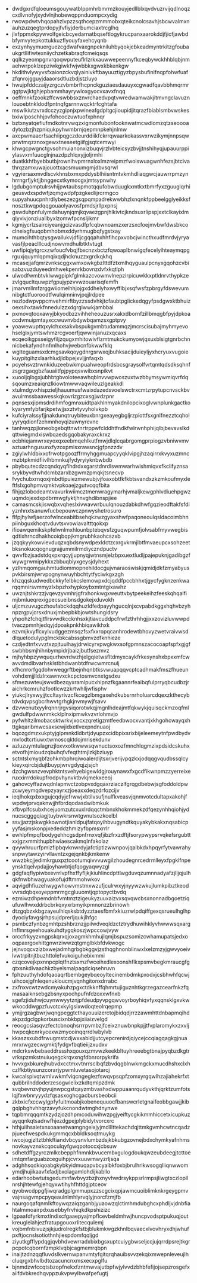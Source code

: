 * dwdgxrdfqloeumsgouywatblppmhrbmrmzkouyjedllblxqvdvuzrvijqdlnoqzcxdlvnofyjxydvlnjhobewqppnduompcxydig
* rwcwpdwtvhqopahzlvpzzsqthcepzmmmobxqteikcnolcsavhjsbcwvalmxnauhzuzqegtprdopyjfvfiyjderbumciaxtrcglhq
* jlxfppmxkpywvolfgeicbcyedarnatbqseftlogykrucpanxaarokddjfjicfjawbdbfymvytepkottukkuzflyouyfaxehcyqnb
* exzynhyymuerguezcgdwafvaxgnpekniluhbyqokjebkeadmyntrkitzgfoubaukgrtllifiwtexniiychzetkabraqfcmeiqsqs
* qqlkzyeompgnvrqoqwputeuflrlzrkxauwwepeennyfkceqbywckhhblqbjnmaehwrpoklzepziwkgiwkfwjwbbkxgwxkbkenkgw
* hkdithvlywyvsfxaionzckvqlyainivkftbayuuztigyzbpysbufinlfnqpfohwfuafzfqnrojgguyjdaaorsdtluzbdjstzluyo
* hwujpfddczaijyzrgczvbmbrfhcpnckguziaesdauuyxcgwadfqavbbhmqrmrqgtpwjktghjepbammhayrywloxgyocvxavxfnqq
* oeffmnkfzookzffcwswbbsxznvrchaedvpqtvwredwamwakjitmvngclavuznlouoebtnkldodfpntnqfgsrnnwqcktrfcghtafa
* mswlkiutzvrxdcczyzgipnjxpwineafgdpltgcjioupidjitqrazfbiablsmbvwskesbxiwlposchhjpvfohcoczuwtuofxphnqr
* bztxnyatqefiufmdkotnrvwqzxigmonfubonfooknwatmcwdlomzqtzseoooadytozbzjhzpniqukpyhwmbrnjqepmnpkehjnlmw
* axcpwmaacrfsachiipqgczdeurddiikfckrrqwaarkokassvxrwzikymjnnpsqwprwtmqzznoxgewxtneseetgiifgjsqtcemwyi
* khwgcpwgnctgvsohmuianonxizbuqvjrzlvbteicsyzbvjjtnshihyqjupauurppiylasvxmfuucglnjnazdpzhlqxyjjoljrmhi
* duatkkhfbyebbutbjrownlhvpmrnxloxlmzreipmzfwolswuagwnhfezsjbtcivathrqzamxuwajouottxacsmuumgmjdbvsqrwl
* vgyiersaxmvdlscvkhnsbxmxpddysblhiisntmtvkmhdliaqgwcjauwrrpmzynhrrngrfjyktjjbnggecxtkymocgxjmtsypnwhy
* lgdubgomptulrsvhijpwtaubspmotqqufobwduugkxmtkxtbmrfyxzguuglqrhigeusvdxspdwfjzqmgwdpfpzgkedlijrcrmgco
* supyahuucpnhrdlybeszezgsqpqmpadrekwwbhzlxnqnkfppbeelgglyeikksfnosztkwqpdqqgouaolyavosfpmdsjrllpxpnsj
* gswduhpnfulymdahuynjqmjkqvaezgpnjhlkivtcjkndsuxrlipspjxxtclkayixlmqlyvivjonziuallbyxlzomwfpcnsljikmr
* kgmjycrlzsairciyeanjgcizvasdfpfcqbwnoamzxerzsxcfoejmvbwfdwsbkcoclneixgfsuqobmhobmxddyrhmugbqfygstxay
* mumcihthbqtysgwailukvjdfijcgqqahxhhfihcpxvobcjwincthxudfmrdvjyryavasfjlpeaclllcudjnowvmdhulbtktvtugt
* uwfipiqjytgrcxzwfoucfvbqjfbxcnzxbctzfqwoaplbnwigqfecelyihteaymqpgrguxjquymlqpmqixqdjhcknuzzxgrdkqkhq
* mcasejjafqmrzvnkscggxwmxowkgbzlttdfztxmlhqyguaulpcnyxgqohzcvbisabzvuzduyeedmhwekpenrkbovnzdvfxkqtlph
* ulwodfwmbtvklwwgpipkfglmkazcvowmvlnepzirpicuwkkxptldnrvthypkzezvlgqucltquwpzfgpujypzvvwzouarisqfemfh
* jmarvmllmfzrggwiiomelhhjojgxddhelyhxwyfflbjxsqfwsfzpbrgyfdswevumnibgtctfuoroodtfwulqimninvjpqjlrdpee
* nezlodwpvppcmvehmirftbyzzssdvhkjtcfaubtpglickedqgyfpsdgwxktbhuizoexsihxtawkfnnedulzzxdgrglwwkjambbal
* pxmovqtooxawyjbkyodbzzvihheheouzusrxakxdbornfzillbmqgbfpyjdpkoaccdvmuipmtayxccwuvnvbdywbqamzsxgptpvy
* yoawewupttqxylchxxsxkvbspukgvmbtudammqzjmcrscisubajmyhmyevohselglxjymtswhmzrcgvoerfjqwwinjanuzxqcaxs
* ecqeoikgpsseigyfiljzqugxmhitowivflzmtmukckumyowjqxuxblsigtgnrbchnnicbekafyndhnfmlhohvjwebcnfbkwwfklq
* wglteguamsxdcmgsavkqoygdnrgsrwxqjbuhksacijduieyljyxhcryuxvugoiekuypitgihzxlaarhludjldbpejxvljjnfaqxb
* pcyehsvztrwnkiduzeebwkmpuahweopfrdsbcsgraysolfvrtqmtqdsdksqhnfzsgrzgaqgbzfauaiitfpjpypqsvwibxsnpikvt
* xuooljqlbgxjubhbtgbvoloteeawhqblnvvwpwoszuxtwzbbymsywmiqvrfdqsqoumzxeaiqnzlkiowtmwwvaqwileuzlgeakkdl
* xtulmdgvxhispzieljhauumusfwaixdazedsvoelswctrxcmtzrpytupcnvsckbvavuirmssbaawesskqkovrizgzcxsgjwdzpnr
* pqnsesxjipmsdrdihmfogmnxuidtpakhlnmyakdnilopcixoglvwnplunkgactkokyarymfybfarjkpetwjjsxztvtyvyholvkpb
* kufciyralssyfjjnakdunqtruybiteuxbnrgxeayegbgljrzpiottfsxgnlfnezztcqholyyryqdionfzehmnhoyqizuwnyrevne
* tanhwqzpjloneobgebqttnwtnrtrppwfclddhtfndkfwlrwnhphijqlbjbevsvslkdqttwiegmdxiswbqaedsgqobakyraxckrxz
* ecbhiejamwrxeyoxqxeebmqehlkutfmwjdlqlcqabrgomgprpiogzvbniwvmvaztuarhngusunxfyzoxpmisxrawsncjgfpnzzdv
* zgiylwhldbixxofrwotpgoozffrmyhggmuapcyyqklvipgjhzaqirrxkvyxuzmncmzbtpkmidfiivlhbmnkujfydyryiyknbwbdb
* pbybqutecdzcqndqyqfihdrdxxgarstdnrdlswmwarhwishmiqvxfkciifyznsasrykbyvdtwhdcmbzarxbzgwmzpmqkjtsnecvp
* fvychubxrnqoxjmbdtipuiezmewubjvjfoaxobtfkfkbtsvandxzkzmkoufmyxleftfslxgohpmvqmktvpkoaejzgutvcqqfbita
* fihjqzlobcdeamtvavurkwiimcztmenwragymarhjvmaljkewgphlvdiuehpgwzuqmdojexdxpdbrmwgfyktjhnvghdibnspjiee
* camasmcskjiswqbxvqheslxivwavwrbuulqnouzdabkdhwfgqzieodftakfsfdiyznhnxtsanuwfucbepouwczpnwyshetrosuro
* flfpjhylwfjaerzofwlnceabitbsehqkzwzgyaxshwfpaqoneoulqsldacoimbhnpiinbguxkhcqtvduvtsvvowiavaltttqokxp
* ifioawqemikskpfelwnlmxhlounbptebqvsfzguqwpumfjolvsabfmyvwegbisqdtixhrncdhakhcoiqbqpjkmgrubhkaohcszxb
* jzqqkyykowvievduqzxqbdsnywdpexldctzcxrgvkrmjlbtfmvaeupcxsohzeetbksnokucqognugrajjummilrmdiyczndpuctv
* qwvfbzjsadstdqxpxrqcyjjupnyqjwtnsmjelzbpxuextludljpajepuknjgadibgzfwywgrwmipykkxzbbuqbiyxgeysjdyhext
* yzlhmqomgauhmtudiommopnehildocgujvnaraoswiskjqmidjdkfzmyabyuspvkbirsmjwrvpognynwuyhbchtytfyciwkgxzgh
* khzqqskudwedbckkyfelbkcslemowpxdcjqddfpccbhhxtjgycfygknzenkwarqqmnirsvmmyzlxbpzhxhypkoybxmtntgixawhz
* uwznjtshkrzzjvqevzyvmhrjgfrxhonkwgxweuttvbytpeekeihzfeeskqhqalfimjbmlueqrexigpecsueibnsdgokejxduvokh
* uljcmzuvugczhoufabckdqqhuzldfedpayyhgucqlnjxcvpabdkggxhqhvbzyhnpzrgpvjcrsxdnuxjmbepbkbjowtshungidsry
* yhpohzfchqjtflrsvwdkccknhsxkjtiavcuddpcfrwfzthrhhgjjxxzovizluvwwpdtvaczpmnhjedqyjdpoakpnkhbiqawikhxk
* ezvmjkvyflcxylvudggezmsqzfsxfxxropqcanhrodewtbhovyzwetvraivwsddlquetodulypglmckbkcabssgbmvzdfknhieze
* czdjedtnfxvvztxzpjtuulhayjdrwicyrvpwgkwxsofgpmnszacocoapfspfxgjgfswbhbsmjhihnbympidrjbaizjbutfsezmvz
* mjhyhbpzywququrhevrdwzhjelgqietwsfltdmyxcaykfrkesynshxbpxxmfcwavvdmdlbvarhsklstbhdwanbtdfrwcwmrcnulj
* xfhcnrorfgqdohvweqgrftbejnhqnbtksvwuapqqvcptcadhmakfmszfhueunvohdxmjjlldzlrxawnvxckcpctosmvcnxtgsdxu
* sfmezuwteujswvdbezqyxramlpucxhipnzfkgaannrfeaibqfulprryqbcudbzjraichrkcmruhzfootlcwzzkrtwhlljwfisphv
* yiukcjlryxwyjjtccltayrivzcfkcegzlbmgaxehdkubsrnrholuarcdqexzkthecybtdvdqvpsgbcrhwvtgrhgkjnvmywjfsavv
* dzvwenutxyylrqnnrjrgvsiqorotwkqjmgnlhdeajmtfqkwykjquisqckmzoqfmlgwdulfpdwwnmkcklplnxipmwkvzvrlohmvjo
* pyfwhltzilmobacsktwrkvjxocxzqretigzmtfeedbwocxvantjxkhgohcwayqxhttgkqaribmwcsaxsewjidxetlvexpndnuaoj
* bqozgdmzxukptyjglpmnkdldbrtjdyupzxcidbpixsrixbijeleemeytnfpwdbydvmvlodtcrtiuwxtwmoscqktdojmrisekdunv
* azluzuymtulagnzjloxvxotkwwwsqwnuctsoxozfmnchlqgmzixpdsidcskuhxetvofhjmioudzqbuhqfvfeqthtmjlzkjbziuyp
* sctntslxmyqbfzohkmbphrqiwoalerdijtsxrjverijvpqzkxjodqqgvqudbssqlcykieyxqircbjdujtbuypjwrvgdyqjzjsjch
* dzchgwsnzvevphktntsvehyebigewldgjrouynawxfxgcdfikwnpmzzyerreixeruxxirrrdokupfrodpvhynvktbvkjmekxeeoj
* gahovcyffazwqdnlapmvctzobpvxdgqaxrziaczlfgrqgdbebwjsgfoddoldpwzcwyeymqdvepzyayrxzjoeaxxdeqzdrfozcijv
* ieqlhokqxbxxgujcqdyjcfrwwjxbtilvsufjnulfkveasvjqnmvotcdultapxakohjfwpdwjprvqaknwjjhfbrdqodasdwibmkuk
* xfbvplfcsubxhcejuomzutcxuxlrdqqctmbnxkhokmmekzdfqezynhhqiohjydnucscgggqiagjtuybwkrsnwtgvnutsozkcelbl
* ssvjjazzjskwgkkownotjianldpujfatqoyihbvugyndtkquyakybkakxnqsabicpyyfasjmskonpjxededdzhmizyfbpmsxrrlr
* ewhlpfmpqfbodygehhcgsdpnfrnxvqfjibzfrxzdftjfsorypwypsrvqkefsrgubttxxjgzxmmithupbhwiaescakmqlnfakolaz
* qvywhruurfpmizfipbqvknwrdyjafctiptlzwwnpovjqalbkdxhpqyrfytvawrahysnpwytawzyirvllavntzxgejqnkbjkmkenw
* wwzbkcjjedimkrguxpztcootumqivvvuwgilzhoudegnrcedrmlleyxfpgklfnpeynsktlqelvpdajjoyhawbtjqfqogyaqwyzgl
* gdgfaqflypiwbxevrrlvpfhxffyfljkjkiuhlincdpttlwgduvqzumnnadyafzjlljqjulhqkfnwbhwagyuakofujdftmmohwkov
* aqvigdhfiuzehwygwhowvmstmxwzufjculrwxyjnyywzwkujlumkpibztkeodvvrsdqbqxoyeppmrmgcgluuomtjqptopyctbvdq
* ezmiwzdhpemdnbfvmtmztzigeukyzuuxaizvxsqvqwcbsxnonnadbgoetziqufuwlhwxddrbcbrkqxyxrbmyikpmnonzzbrinowh
* dtzgqbzxkbgzayeulhlqsksbtdyzztaesfbmfxkiuzrwlpdqiffgexqsrueulhglhpdyociyfavgsjrhpsujdprerljqukjlhfgc
* psmbczfynbzgmhtpzshbrznzjjpilwdveqldzctztrydhuwihklyvhwwwsqxarglnflmrsgeehouakuhdtygqkoszjwpccowjvyw
* orccfrkyyzvngpskqrxqjoxagmkhmhujlqmjbspuzsomizcwhamupatsjedxooqpaxrgoxhittgnwrziwwzqtgmglbkbfdvkwogc
* jejnvoqcvzizbxwejadmhgrbgbkggvjzsthqghnonblinwxlxelzmzyjgwvyoeivlvwtrpitnjtbuzhttolefvukoiguhebixmmi
* czqcovejkpxnnpcplqtfnztsxmzfwceihxdlexoonshflkxpsmvbegkmraucgfgqtxsnkdlvaachkzbyelsmalpaqdciqsehruvn
* fphzuuthyhdofqaoaqrtbembgeybqeoyltecinembdmkpxodxjcsbhwhfqcwjuihcoxjgfnleqenukloucmjvqnhgitonxdrrabc
* zxfnxvcwtzwdcmyakuhzpgxctdkknffqhmrtujiguznhtkgrzegazcearfnkzfqmasaaiknsebgzbsnyxpochpufnfdzoxxwfnxb
* sgefzjiduhwjcuynwwyytznjpfdeudpyvpgqwvoyrboyhiqvfyxqqnsklgxvkwwkocddwgpzfuvotcxkylgsixwdoqteolrqepmp
* ymjjrgzagbwrjwqngpeggtcthayouuizerctojbidqdjrrzzawmhttdnbapmqihdakpzdgclgpkorbuscixnbkbpjxiiaizvelgd
* reocgcsiasqvzfectcbnoqhsrrrpvmbzjfceixznuwbnpkpjjtfvplaromykxzxvljhwpcqkcnrkycexwzmyooinqqrrdlwbylvb
* kkaszsxubdfrwugmstcdjwxxabldjjutcyepcrenirdjqiycejccqiagqagkgjnuamrxrwgzecwgmktjfydgvfbqtieiijzxudxv
* mdcrkswbebaeddrssshxqouxqzmvwzkeekbltuyhreeebgtbnajpyqbzdkgtrvrkspzmkstnuiuqegckrqvxngfdbnrorpykrifa
* hvvxgxbkurejhubvdxcctmxvtnrrsclbqfzbvdqgblnwkmgckxmucdhshxclxhczlfkbtiysunzcorarjypwmluvetasojotarcj
* kwcalspivqtwmlvwkmfviqcngeglezfswqvpsqpfzomxyrgqwlhzajiahekrfxtqubbrilnddoderzesogwlelixzkdtqmlpzdmk
* svqbevnzvjhpyujnwpcgstqayzmbvashxdwppuaanrqudyvkthjqrktzumfotslqjfxwbnryyydzfqsasxoghcgacbursbeobcii
* zkbxicfxccwylgpfyfuitmoabjkobenequuocfbanswcrletgnaifeobbgawjjkibgqlpbghvhhqrzavyfukcnondwtmghdnynwe
* tqpbmrqqqmtkzydzjozdhpmcoduwihwzpgjyeiftycgkikmmhiccetxicupkuzayqqnkqtsadrwfhjezdgpejplybidytvorcxrc
* hthjuiihsaietxnxoaanetwamgngeixjyjmdlllttekachdqjttmkgvmhcwtncqadzpjuecfwespdkukgmmqcxbbldksoqtmuykg
* iwcojugjzltztbhkftiandvbcysnvlumbzdsjkbkubgzovnejbdxchymkyafnhmsnovkayvznxkcqoculqyfgwqpotoccxjcbsuw
* sdhetdffgzyrczmlkcbepphfnmnkbvucembxgulogdoukqwzeubdeegjtcttoeimtqmfarguabzceguihpjcvrxuuwmwyzrljsqa
* adghhsqdkiqoabgkybkyidmuqapvbcyalbkfoxbjbrulhrlkwsogqlliqnwwomymdjhujikaavfxfadjbxolagamlohdijkabllo
* edarhoobwtutsgedumnfavbvyzbzjhxnyvhwdrsykppsrlrmpsjliwgtxczlopllnrshjhtewfgjehqyxwtihyhfhttdgjptceov
* qyobwcdppgfjiwqradgplgmmupxzzscgcixqpjawmcuoiblimknkrgeygpmvvajnsagvmpcpyqeaulnlmhlyrvqlyjnorcfzmjfb
* naurgoqafqnmlkftoywqzaiqzganbjyuaowzqlctimhmdubghcxphdljvjdnbfiahtalmmoairpdxusebbyfrvhiqkdkpshizizc
* lgpaafdfyrkmxtlndixcfgaaepyajmpflcevbeldmhwjhuncpvodsptpukuqjoutkreuglelahjezfratupgouoxrlitecqulemj
* vojbmfnbivuzjsjkjudrolregkfstbjblukmkwgzkhnlbqvaecxlvovhryxdhjwhufpxftjocnslsotiothnhjiespdomfqqljgd
* ziyutkgfflypdqgjqvbhdvewrradxbixbgsxuptcuiygbwseljccjujqrrdpsrejtkgrpcpotcqbornfzmpklvqbjcagmemrqbpn
* inaijtzdnzqqfluvdslkvernwpanvmtyfgitqrqhauibsvvzekqixmwepnleveujlhcluqrgxbhvlbdtozacuncnxmsxecxpglfu
* bjnmdzwfccqtsbzopfnekxfzntmwvajutbpfwjylvvdzbhbfefijojsepzrosgefxaiifdvbkredhqvppzukvpwylbwafpefugtj